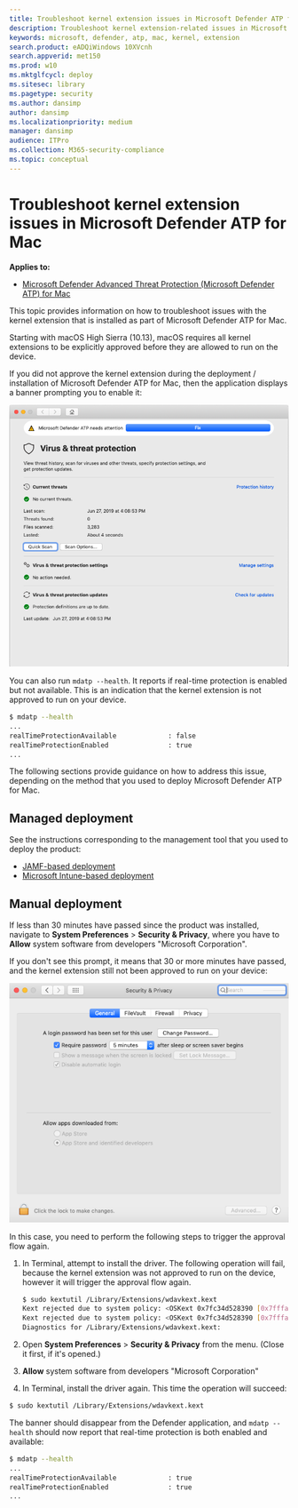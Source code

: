```yaml
---
title: Troubleshoot kernel extension issues in Microsoft Defender ATP for Mac
description: Troubleshoot kernel extension-related issues in Microsoft Defender ATP for Mac.
keywords: microsoft, defender, atp, mac, kernel, extension
search.product: eADQiWindows 10XVcnh
search.appverid: met150
ms.prod: w10
ms.mktglfcycl: deploy
ms.sitesec: library
ms.pagetype: security
ms.author: dansimp
author: dansimp
ms.localizationpriority: medium
manager: dansimp
audience: ITPro
ms.collection: M365-security-compliance 
ms.topic: conceptual
---
```


# Troubleshoot kernel extension issues in Microsoft Defender ATP for Mac

**Applies to:**

- [Microsoft Defender Advanced Threat Protection (Microsoft Defender ATP) for Mac](microsoft-defender-atp-mac.md)

This topic provides information on how to troubleshoot issues with the kernel extension that is installed as part of Microsoft Defender ATP for Mac.

Starting with macOS High Sierra (10.13), macOS requires all kernel extensions to be explicitly approved before they are allowed to run on the device.

If you did not approve the kernel extension during the deployment / installation of Microsoft Defender ATP for Mac, then the application displays a banner prompting you to enable it:

   ![RTP disabled screenshot](../windows-defender-antivirus/images/MDATP-32-Main-App-Fix.png)

You can also run ```mdatp --health```. It reports if real-time protection is enabled but not available. This is an indication that the kernel extension is not approved to run on your device.

```bash
$ mdatp --health
...
realTimeProtectionAvailable             : false
realTimeProtectionEnabled               : true
...
```

The following sections provide guidance on how to address this issue, depending on the method that you used to deploy Microsoft Defender ATP for Mac.

## Managed deployment

See the instructions corresponding to the management tool that you used to deploy the product:

- [JAMF-based deployment](mac-install-with-jamf.md#configuration-profile)
- [Microsoft Intune-based deployment](mac-install-with-intune.md#create-system-configuration-profiles)

## Manual deployment

If less than 30 minutes have passed since the product was installed, navigate to **System Preferences** > **Security & Privacy**, where you have to **Allow** system software from developers "Microsoft Corporation".

If you don't see this prompt, it means that 30 or more minutes have passed, and the kernel extension still not been approved to run on your device:

![Security and privacy window after prompt expired screenshot](../windows-defender-antivirus/images/MDATP-33-SecurityPrivacySettings-NoPrompt.png)

In this case, you need to perform the following steps to trigger the approval flow again.

1. In Terminal, attempt to install the driver. The following operation will fail, because the kernel extension was not approved to run on the device, however it will trigger the approval flow again.

    ```bash
    $ sudo kextutil /Library/Extensions/wdavkext.kext
    Kext rejected due to system policy: <OSKext 0x7fc34d528390 [0x7fffa74aa8e0]> { URL = "file:///Library/StagedExtensions/Library/Extensions/wdavkext.kext/", ID = "com.microsoft.wdavkext" }
    Kext rejected due to system policy: <OSKext 0x7fc34d528390 [0x7fffa74aa8e0]> { URL = "file:///Library/StagedExtensions/Library/Extensions/wdavkext.kext/", ID = "com.microsoft.wdavkext" }
    Diagnostics for /Library/Extensions/wdavkext.kext:
    ```

2. Open **System Preferences** > **Security & Privacy** from the menu. (Close it first, if it's opened.)

3. **Allow** system software from developers "Microsoft Corporation"

4. In Terminal, install the driver again. This time the operation will succeed:

```bash
$ sudo kextutil /Library/Extensions/wdavkext.kext
```

The banner should disappear from the Defender application, and ```mdatp --health``` should now report that real-time protection is both enabled and available:

```bash
$ mdatp --health
...
realTimeProtectionAvailable             : true
realTimeProtectionEnabled               : true
...
```